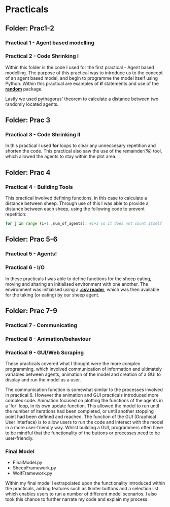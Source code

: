 # Practicals

## Folder: Prac1-2

### Practical 1 - Agent based modelling
### Practical 2 - Code Shrinking I

Within this folder is the code I used for the first practical - Agent based modelling. The purpose of this practical was to introduce us to the concept of an agent based model, and begin to programme the model itself using Python. Within this practical are examples of **if** statements and use of the [**random**](https://docs.python.org/3/library/random.html?highlight=random#module-random) package.

Lastly we used pythagorus' theorem to calculate a distance between two randomly located agents.



## Folder: Prac 3

### Practical 3 - Code Shrinking II

In this practical I used **for** loops to clear any unneccesary repetition and shorten the code. This practical also saw the use of the remainder(_**%**_) tool, which allowed the agents to stay within the plot area.



## Folder: Prac 4

### Practical 4 - Building Tools

This practical involved defining functions, in this case to calculate a distance between sheep. Through use of this I was able to provide a distance between each sheep, using the following code to prevent repetition:

```python
for j in range (i+1 ,num_of_agents): #i+1 so it does not count itself
```


## Folder: Prac 5-6

### Practical 5 - Agents!
### Practical 6 - I/O

In these practicals I was able to define functions for the sheep eating, moving and sharing an initialised environment with one another. The environment was initialised using a [**.csv reader**](https://docs.python.org/3/library/csv.html?highlight=csv%20reader#csv.reader), which was then available for the taking (or eating) by our sheep agent.


## Folder: Prac 7-9

### Practical 7 - Communicating
### Practical 8 - Animation/behaviour
### Practical 9 - GUI/Web Scraping

These practicals covered what I thought were the more complex programming, which involved communication of information and ultimately variables between agents, animation of the model and creation of a GUI to display and run the model as a user.

The communication function is somewhat similar to the processes involved in practical 6. However the animation and GUI practicals introduced more complex code. Animation focused on plotting the functions of the agents in a 'for' loop, in its own update function. This allowed the model to run until the number of iterations had been completed, or until another stopping point had been defined and reached.
The function of the GUI (Graphical User Interface) is to allow users to run the code and interact with the model in a more user-friendly way. Whilst building a GUI, programmers often have to be mindful that the functionality of the buttons or processes need to be user-friendly.

### Final Model
* FinalModel.py
* SheepFramework.py
* WolfFramework.py

Within my final model I extrapolated upon the functionality introduced within the practicals, adding features such as tkinter buttons and a selection list which enables users to run a number of different model scenarios. I also took this chance to further narrate my code and explain my process.
